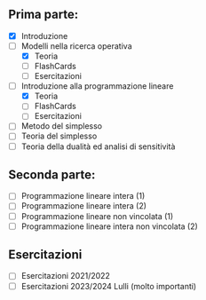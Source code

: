 ## Prima parte: 

- [x] Introduzione
- [ ] Modelli nella ricerca operativa 
	- [x] Teoria
	- [ ] FlashCards
	- [ ] Esercitazioni
- [ ] Introduzione alla programmazione lineare
	- [x] Teoria
	- [ ] FlashCards
	- [ ] Esercitazioni
- [ ] Metodo del simplesso
- [ ] Teoria del simplesso 
- [ ] Teoria della dualità ed analisi di sensitività 

## Seconda parte:

- [ ] Programmazione lineare intera (1) 
- [ ] Programmazione lineare intera (2) 
- [ ] Programmazione lineare non vincolata (1)
- [ ] Programmazione lineare intera non vincolata (2)

## Esercitazioni

- [ ] Esercitazioni 2021/2022
- [ ] Esercitazioni 2023/2024 Lulli (molto importanti)
